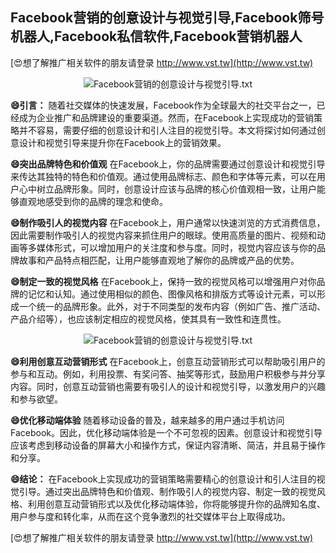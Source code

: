 ## **Facebook营销的创意设计与视觉引导,Facebook筛号机器人,Facebook私信软件,Facebook营销机器人**

[😍想了解推广相关软件的朋友请登录 http://www.vst.tw](http://www.vst.tw)

 <center><img src="https://vst.tw/MP4/tuiguang/png/2.png" alt="Facebook营销的创意设计与视觉引导.txt"></center>

**😄引言：**
随着社交媒体的快速发展，Facebook作为全球最大的社交平台之一，已经成为企业推广和品牌建设的重要渠道。然而，在Facebook上实现成功的营销策略并不容易，需要仔细的创意设计和引人注目的视觉引导。本文将探讨如何通过创意设计和视觉引导来提升你在Facebook上的营销效果。

**😄突出品牌特色和价值观**
在Facebook上，你的品牌需要通过创意设计和视觉引导来传达其独特的特色和价值观。通过使用品牌标志、颜色和字体等元素，可以在用户心中树立品牌形象。同时，创意设计应该与品牌的核心价值观相一致，让用户能够直观地感受到你的品牌的理念和使命。

**😄制作吸引人的视觉内容**
在Facebook上，用户通常以快速浏览的方式消费信息，因此需要制作吸引人的视觉内容来抓住用户的眼球。使用高质量的图片、视频和动画等多媒体形式，可以增加用户的关注度和参与度。同时，视觉内容应该与你的品牌故事和产品特点相匹配，让用户能够直观地了解你的品牌或产品的优势。

**😄制定一致的视觉风格**
在Facebook上，保持一致的视觉风格可以增强用户对你品牌的记忆和认知。通过使用相似的颜色、图像风格和排版方式等设计元素，可以形成一个统一的品牌形象。此外，对于不同类型的发布内容（例如广告、推广活动、产品介绍等），也应该制定相应的视觉风格，使其具有一致性和连贯性。

 <center><img src="https://vst.tw/MP4/tuiguang/png/8.png" alt="Facebook营销的创意设计与视觉引导.txt"></center>

**😄利用创意互动营销形式**
在Facebook上，创意互动营销形式可以帮助吸引用户的参与和互动。例如，利用投票、有奖问答、抽奖等形式，鼓励用户积极参与并分享内容。同时，创意互动营销也需要有吸引人的设计和视觉引导，以激发用户的兴趣和参与欲望。

**😄优化移动端体验**
随着移动设备的普及，越来越多的用户通过手机访问Facebook。因此，优化移动端体验是一个不可忽视的因素。创意设计和视觉引导应该考虑到移动设备的屏幕大小和操作方式，保证内容清晰、简洁，并且易于操作和分享。

**😄结论：**
在Facebook上实现成功的营销策略需要精心的创意设计和引人注目的视觉引导。通过突出品牌特色和价值观、制作吸引人的视觉内容、制定一致的视觉风格、利用创意互动营销形式以及优化移动端体验，你将能够提升你的品牌知名度、用户参与度和转化率，从而在这个竞争激烈的社交媒体平台上取得成功。

[😍想了解推广相关软件的朋友请登录 http://www.vst.tw](http://www.vst.tw)



